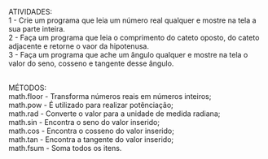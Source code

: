 ATIVIDADES:<br>
1 - Crie um programa que leia um número real qualquer e mostre na tela a sua parte inteira.<br>
2 - Faça um programa que leia o comprimento do cateto oposto, do cateto adjacente e retorne o vaor da hipotenusa.<br>
3 - Faça um programa que ache um ângulo qualquer e mostre na tela o valor do seno, cosseno e tangente desse ângulo.<br><br>

MÉTODOS:<br>
math.floor - Transforma números reais em números inteiros;<br>
math.pow - É utilizado para realizar potênciação;<br>
math.rad - Converte o valor para a unidade de medida radiana;<br>
math.sin - Encontra o seno do valor inserido;<br>
math.cos - Encontra o cosseno do valor inserido;<br>
math.tan - Encontra a tangente do valor inserido;<br>
math.fsum - Soma todos os itens.
